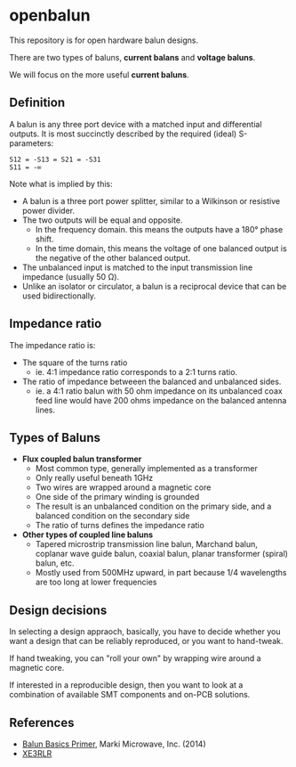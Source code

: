 # openbalun

This repository is for open hardware balun designs.

There are two types of baluns, __current balans__ and __voltage baluns__.

We will focus on the more useful __current baluns__.

## Definition

A balun is any three port device with a matched input and differential outputs. It is most succinctly described by the required (ideal) S-parameters:

```
S12 = -S13 = S21 = -S31
S11 = -∞
```

Note what is implied by this:
 * A balun is a three port power splitter, similar to a Wilkinson or resistive power divider.
 * The two outputs will be equal and opposite.
   * In the frequency domain. this means the outputs have a 180° phase shift.
   * In the time domain, this means the voltage of one balanced output is the negative of the other balanced output.
 * The unbalanced input is matched to the input transmission line impedance (usually 50 Ω).
 * Unlike an isolator or circulator, a balun is a reciprocal device that can be used bidirectionally.

## Impedance ratio

The impedance ratio is:
 * The square of the turns ratio
   * ie. 4:1 impedance ratio corresponds to a 2:1 turns ratio.
 * The ratio of impedance betweeen the balanced and unbalanced sides.
   * ie. a 4:1 ratio balun with 50 ohm impedance on its unbalanced coax feed line would have 200 ohms impedance on the balanced antenna lines.

## Types of Baluns

 * __Flux coupled balun transformer__
   * Most common type, generally implemented as a transformer
   * Only really useful beneath 1GHz
   * Two wires are wrapped around a magnetic core
   * One side of the primary winding is grounded
   * The result is an unbalanced condition on the primary side, and a balanced condition on the secondary side
   * The ratio of turns defines the impedance ratio
 * __Other types of coupled line baluns__
   * Tapered microstrip transmission line balun, Marchand balun, coplanar wave guide balun, coaxial balun, planar transformer (spiral) balun, etc.
   * Mostly used from 500MHz upward, in part because 1/4 wavelengths are too long at lower frequencies

## Design decisions

In selecting a design appraoch, basically, you have to decide whether you want a design that can be reliably reproduced, or you want to hand-tweak.

If hand tweaking, you can "roll your own" by wrapping wire around a magnetic core.

If interested in a reproducible design, then you want to look at a combination of available SMT components and on-PCB solutions.

## References

 * [Balun Basics Primer](https://e2e.ti.com/cfs-file/__key/communityserver-discussions-components-files/14/balun_5F00_basics_5F00_primer.pdf), Marki Microwave, Inc. (2014)
 * [XE3RLR](https://www.qsl.net/xe3rlr/balun.htm)

